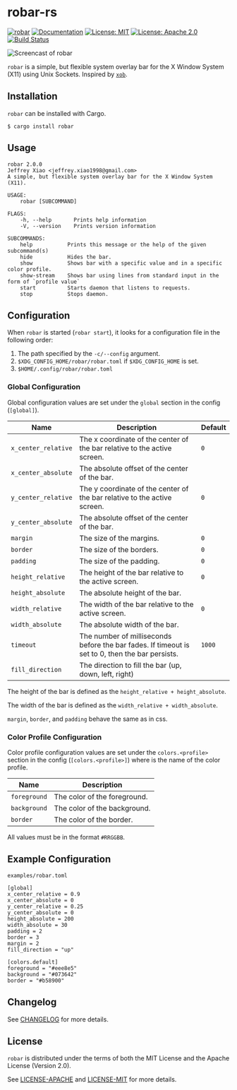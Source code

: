 # robar-rs

[![robar](http://meritbadge.herokuapp.com/robar)](https://crates.io/crates/robar)
[![Documentation](https://docs.rs/robar/badge.svg)](https://docs.rs/robar)
[![License: MIT](https://img.shields.io/badge/License-MIT-yellow.svg)](https://opensource.org/licenses/MIT)
[![License: Apache 2.0](https://img.shields.io/badge/License-Apache%202.0-blue.svg)](https://opensource.org/licenses/Apache-2.0)
[![Build Status](https://travis-ci.org/jeffrey-xiao/robar-rs.svg?branch=master)](https://travis-ci.org/jeffrey-xiao/robar-rs)

![Screencast of `robar`](examples/screencast.gif)

`robar` is a simple, but flexible system overlay bar for the X Window System (X11) using Unix
Sockets. Inspired by [`xob`](https://github.com/florentc/xob).

## Installation

`robar` can be installed with Cargo.

```
$ cargo install robar
```

## Usage

```
robar 2.0.0
Jeffrey Xiao <jeffrey.xiao1998@gmail.com>
A simple, but flexible system overlay bar for the X Window System (X11).

USAGE:
    robar [SUBCOMMAND]

FLAGS:
    -h, --help       Prints help information
    -V, --version    Prints version information

SUBCOMMANDS:
    help           Prints this message or the help of the given subcommand(s)
    hide           Hides the bar.
    show           Shows bar with a specific value and in a specific color profile.
    show-stream    Shows bar using lines from standard input in the form of `profile value`
    start          Starts daemon that listens to requests.
    stop           Stops daemon.
```

## Configuration

When `robar` is started (`robar start`), it looks for a configuration file in the following order:

1. The path specified by the `-c/--config` argument.
2. `$XDG_CONFIG_HOME/robar/robar.toml` if `$XDG_CONFIG_HOME` is set.
3. `$HOME/.config/robar/robar.toml`

### Global Configuration

Global configuration values are set under the `global` section in the config (`[global]`).

| Name                | Description                                                                                     | Default |
| ------------------- | ----------------------------------------------------------------------------------------------- | ------- |
| `x_center_relative` | The x coordinate of the center of the bar relative to the active screen.                        | `0`     |
| `x_center_absolute` | The absolute offset of the center of the bar.                                                   |         |
| `y_center_relative` | The y coordinate of the center of the bar relative to the active screen.                        | `0`     |
| `y_center_absolute` | The absolute offset of the center of the bar.                                                   |         |
| `margin`            | The size of the margins.                                                                        | `0`     |
| `border`            | The size of the borders.                                                                        | `0`     |
| `padding`           | The size of the padding.                                                                        | `0`     |
| `height_relative`   | The height of the bar relative to the active screen.                                            | `0`     |
| `height_absolute`   | The absolute height of the bar.                                                                 |         |
| `width_relative`    | The width of the bar relative to the active screen.                                             | `0`     |
| `width_absolute`    | The absolute width of the bar.                                                                  |         |
| `timeout`           | The number of milliseconds before the bar fades. If timeout is set to 0, then the bar persists. | `1000`  |
| `fill_direction`    | The direction to fill the bar (up, down, left, right)                                           |         |

The height of the bar is defined as the `height_relative + height_absolute`.

The width of the bar is defined as the `width_relative + width_absolute`.

`margin`, `border`, and `padding` behave the same as in css.

### Color Profile Configuration

Color profile configuration values are set under the `colors.<profile>` section in the config
(`[colors.<profile>]`) where <profile> is the name of the color profile.

| Name         | Description                  |
| ------------ | ---------------------------- |
| `foreground` | The color of the foreground. |
| `background` | The color of the background. |
| `border`     | The color of the border.     |

All values must be in the format `#RRGGBB`.

## Example Configuration

`examples/robar.toml`

```
[global]
x_center_relative = 0.9
x_center_absolute = 0
y_center_relative = 0.25
y_center_absolute = 0
height_absolute = 200
width_absolute = 30
padding = 2
border = 3
margin = 2
fill_direction = "up"

[colors.default]
foreground = "#eee8e5"
background = "#073642"
border = "#b58900"
```

## Changelog

See [CHANGELOG](CHANGELOG.md) for more details.

## License

`robar` is distributed under the terms of both the MIT License and the Apache License (Version 2.0).

See [LICENSE-APACHE](LICENSE-APACHE) and [LICENSE-MIT](LICENSE-MIT) for more details.
